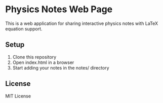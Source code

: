 # Physics Notes Web Page

This is a web application for sharing interactive physics notes with LaTeX equation support.

## Setup
1. Clone this repository
2. Open index.html in a browser
3. Start adding your notes in the notes/ directory

## License
MIT License
